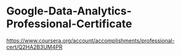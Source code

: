 # Google-Data-Analytics-Professional-Certificate
https://www.coursera.org/account/accomplishments/professional-cert/Q2HA2B3UM4PR
